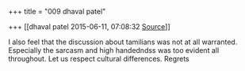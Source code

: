 +++
title = "009 dhaval patel"

+++
[[dhaval patel	2015-06-11, 07:08:32 [Source](https://groups.google.com/g/samskrita/c/HEad2nxxEQI)]]



I also feel that the discussion about tamilians was not at all warranted. Especially the sarcasm and high handedndss was too evident all throughout. Let us respect cultural differences. Regrets

